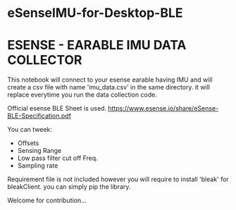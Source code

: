 # eSenseIMU-for-Desktop-BLE

# **ESENSE - EARABLE IMU DATA COLLECTOR**

This notebook will connect to your esense earable having IMU and will create a csv file with name 'imu_data.csv' in the same directory. it will replace everytime you run the data collection code.

Official esense BLE Sheet is used. 
https://www.esense.io/share/eSense-BLE-Specification.pdf

You can tweek:
 - Offsets
 - Sensing Range
 - Low pass filter cut off Freq.
 - Sampling rate

Requirement file is not included however you will require to install 'bleak' for bleakClient.
you can simply pip the library.

Welcome for contribution...


